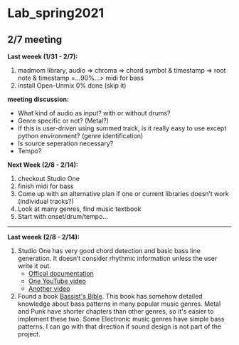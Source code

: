 # Lab_spring2021

2/7 meeting
---------------
**Last weeek (1/31 - 2/7):**
1. madmom library, audio => chroma => chord symbol & timestamp => root note & timestamp =...90%...> midi for bass
2. install Open-Unmix 0% done (skip it)

**meeting discussion:**
- What kind of audio as input? with or without drums?
- Genre specific or not? (Metal?)
- If this is user-driven using summed track, is it really easy to use except python environment? (genre identification)
- Is source seperation necessary?
- Tempo?


**Next Week (2/8 - 2/14):**
1. checkout Studio One
2. finish midi for bass
3. Come up with an alternative plan if one or current libraries doesn’t work (individual tracks?)
4. Look at many genres, find music textbook
5. Start with onset/drum/tempo...

--------------
**Last weeek (2/8 - 2/14):**
1. Studio One has very good chord detection and basic bass line generation. It doesn’t consider rhythmic information unless the user write it out.
    * [Offical documentation](https://s1manual.presonus.com/Content/Arranging_Topics/Chord%20Track.html)
    * [One YouTube video](https://www.youtube.com/watch?v=flrFapH7RnY)
    * [Another video](https://www.youtube.com/watch?v=A_3CMsyfWqo)
2. Found a book [Bassist's Bible](http://www.bassistsbible.com/). This book has somehow detailed knowledge about bass patterns in many popular music genres. Metal and Punk have shorter chapters than other genres, so it's easier to implement these two. Some Electronic music genres have simple bass patterns. I can go with that direction if sound design is not part of the project.
